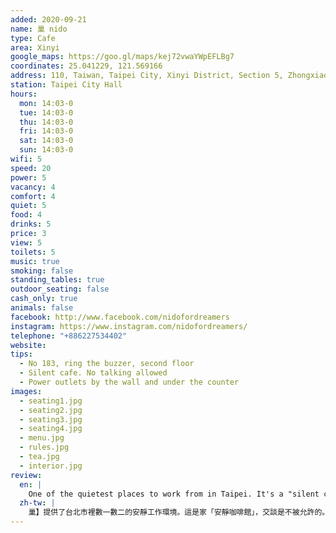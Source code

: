 ```yaml
---
added: 2020-09-21
name: 巢 nido
type: Cafe
area: Xinyi
google_maps: https://goo.gl/maps/kej72vwaYWpEFLBg7
coordinates: 25.041229, 121.569166
address: 110, Taiwan, Taipei City, Xinyi District, Section 5, Zhongxiao East Road, 183號2樓
station: Taipei City Hall
hours:
  mon: 14:03-0
  tue: 14:03-0
  thu: 14:03-0
  fri: 14:03-0
  sat: 14:03-0
  sun: 14:03-0
wifi: 5
speed: 20
power: 5
vacancy: 4
comfort: 4
quiet: 5
food: 4
drinks: 5
price: 3
view: 5
toilets: 5
music: true
smoking: false
standing_tables: true
outdoor_seating: false
cash_only: true
animals: false
facebook: http://www.facebook.com/nidofordreamers
instagram: https://www.instagram.com/nidofordreamers/
telephone: "+886227534402"
website: 
tips:
  - No 183, ring the buzzer, second floor
  - Silent cafe. No talking allowed
  - Power outlets by the wall and under the counter
images:
  - seating1.jpg
  - seating2.jpg
  - seating3.jpg
  - seating4.jpg
  - menu.jpg
  - rules.jpg
  - tea.jpg
  - interior.jpg
review:
  en: |
    One of the quietest places to work from in Taipei. It's a "silent cafe" so talking isn't allowed. Despite the unappealing outside, the inside looks very modern and clean. There is calm background music, comfortable seats, power outlets, and fast WiFi. Desserts, tea, coffee are available. To access, look for no. 183 and ring the buzzer for "nido", then head to the second floor. It can get busy in the afternoon, so it's best to arrive early to get a good seat.
  zh-tw: |
    巢】提供了台北市裡數一數二的安靜工作環境。這是家「安靜咖啡館」，交談是不被允許的。雖然外觀並不起眼，但裡頭的陳設相當簡潔時尚，我們期待的咖啡廳形象在這裡一一映現：沈穩而低調的音樂、舒適的座位空間、足夠的充電座、快速的WiFi。店內也提供茶、咖啡和甜點。如果你也想來，請找找183號並按【巢】的電鈴，再往二樓走就是了，下午時段經常客滿，建議提早來找個好位置。
---
```


